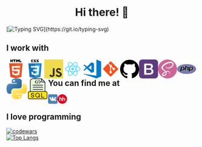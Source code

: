 <h1 align="center">Hi there! 👋 </h1>


[![Typing SVG](https://readme-typing-svg.herokuapp.com?color=%5b00a6&lines=I+am+Andrei.+I+am+a+web+developer.)](https://git.io/typing-svg)

## I work with

<img align="left" alt="HTML5" width="50px" src="https://github.com/AndrewMosh/AndrewMosh/blob/main/icons/html5.png"/>
<img align="left" alt="СSS3" width="50px" src="https://github.com/AndrewMosh/AndrewMosh/blob/main/icons/css3.png"/>
<img align="left" alt="JS" width="50px" src="https://github.com/AndrewMosh/AndrewMosh/blob/main/icons/javascript.png"/>
<img align="left" alt="React" width="50px" src="https://github.com/AndrewMosh/AndrewMosh/blob/main/icons/react.png"/>
<img align="left" alt="VS" width="50px" src="https://github.com/AndrewMosh/AndrewMosh/blob/main/icons/vs-code.png"/>
<img align="left" alt="Git" width="50px" src="https://github.com/AndrewMosh/AndrewMosh/blob/main/icons/git.png"/>
<img align="left" alt="GitHub" width="50px" src="https://github.com/AndrewMosh/AndrewMosh/blob/main/icons/github.png"/>
<img align="left" alt="Bootstrap" width="50px" src="https://github.com/AndrewMosh/AndrewMosh/blob/main/icons/bootstrap.png"/>
<img align="left" alt="Sass" width="50px" src="https://github.com/AndrewMosh/AndrewMosh/blob/main/icons/free-icon-sass-5968358.png"/>
<img align="left" alt="PHP" width="50px" src="https://github.com/AndrewMosh/AndrewMosh/blob/main/icons/php.png"/>
<img align="left" alt="Python" width="55px" src="https://github.com/AndrewMosh/AndrewMosh/blob/main/icons/python.png"/>
<img align="left" alt="SQL" width="55px" src="https://github.com/AndrewMosh/AndrewMosh/blob/main/icons/free-icon-sql-file-8422279.png"/>
</br>

## You can find me at

[<img align="left" alt="VK" width="25px" src="https://github.com/AndrewMosh/AndrewMosh/blob/main/icons/vk.svg"/>][vk]
[<img align="left" alt="VK" width="25px" src="https://github.com/AndrewMosh/AndrewMosh/blob/main/icons/hh.png"/>][hh]

[vk]: https://vk.com/andresmosh
[hh]: https://hh.ru/applicant/resumes/view?resume=eea437efff09b6ad650039ed1f746e65487a4f
</br>
## I love programming
[![codewars](https://www.codewars.com/users/AndrewMosh/badges/large)](https://www.codewars.com/users/AndrewMosh)
</br>
[![Top Langs](https://github-readme-stats.vercel.app/api/top-langs/?username=AndrewMosh&layout=compact)](https://github.com/anuraghazra/github-readme-stats)
